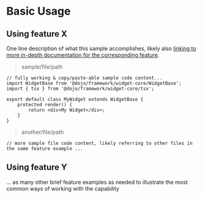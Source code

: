 # Basic Usage

## Using feature X

One line description of what this sample accomplishes, likely also [linking to more in-depth documentation for the corresponding feature](./supplemental.md#feature-xx).

> sample/file/path

```tsx
// fully working & copy/paste-able sample code content...
import WidgetBase from '@dojo/framework/widget-core/WidgetBase';
import { tsx } from '@dojo/framework/widget-core/tsx';

export default class MyWidget extends WidgetBase {
	protected render() {
		return <div>My Widget</div>;
	}
}
```

> another/file/path

```tsx
// more sample file code content, likely referring to other files in the same feature example ...
```

## Using feature Y

... as many other brief feature examples as needed to illustrate the most common ways of working with the capability
